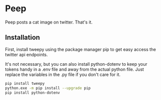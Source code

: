 # Peep
Peep posts a cat image on twitter. That's it.

## Installation
First, install tweepy using the package manager pip to get easy access the twitter api endpoints.

It's not necessary, but you can also install python-dotenv to keep your tokens handy in a .env file and away from the actual python file. Just replace the variables in the .py file if you don't care for it.

```bash
pip install tweepy
python.exe -m pip install --upgrade pip
pip install python-dotenv
```
